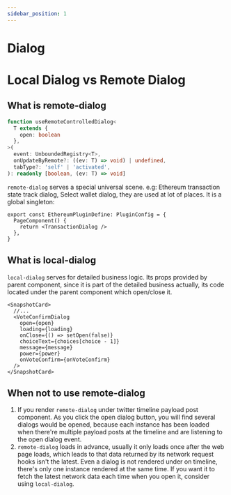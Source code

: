 ```yaml
---
sidebar_position: 1
---
```


# Dialog

# Local Dialog vs Remote Dialog

## What is remote-dialog

```ts
function useRemoteControlledDialog<
  T extends {
    open: boolean
  },
>(
  event: UnboundedRegistry<T>,
  onUpdateByRemote?: ((ev: T) => void) | undefined,
  tabType?: 'self' | 'activated',
): readonly [boolean, (ev: T) => void]
```

`remote-dialog` serves a special universal scene.
e.g: Ethereum transaction state track dialog, Select wallet dialog, they are used at lot of places.
It is a global singleton:

```tsx
export const EthereumPluginDefine: PluginConfig = {
  PageComponent() {
    return <TransactionDialog />
  },
}
```

## What is local-dialog

`local-dialog` serves for detailed business logic.
Its props provided by parent component,
since it is part of the detailed business actually,
its code located under the parent component which open/close it.

```tsx
<SnapshotCard>
  //...
  <VoteConfirmDialog
    open={open}
    loading={loading}
    onClose={() => setOpen(false)}
    choiceText={choices[choice - 1]}
    message={message}
    power={power}
    onVoteConfirm={onVoteConfirm}
  />
</SnapshotCard>
```

## When not to use remote-dialog

1. If you render `remote-dialog` under twitter timeline payload post component.
   As you click the open dialog button, you will find several dialogs would be opened,
   because each instance has been loaded
   when there're multiple payload posts at the timeline and are listening to the open dialog event.
2. `remote-dialog` loads in advance, usually it only loads once after the web page loads,
   which leads to that data returned by its network request hooks isn't the latest.
   Even a dialog is not rendered under on timeline,
   there's only one instance rendered at the same time.
   If you want it to fetch the latest network data each time when you open it,
   consider using `local-dialog`.
